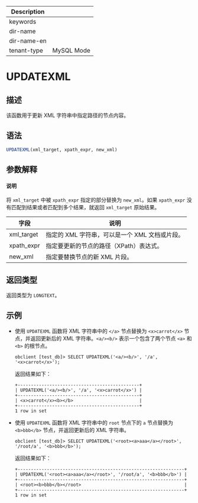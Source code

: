 | Description   |                 |
|---------------|-----------------|
| keywords      |                 |
| dir-name      |                 |
| dir-name-en   |                 |
| tenant-type   | MySQL Mode      |

# UPDATEXML

## 描述

该函数用于更新 XML 字符串中指定路径的节点内容。

## 语法

```sql
UPDATEXML(xml_target, xpath_expr, new_xml)
```

## 参数解释

<main id="notice" type='explain'>
  <h4>说明</h4>
  <p>将 <code>xml_target</code> 中被 <code>xpath_expr</code> 指定的部分替换为 <code>new_xml</code>。如果 <code>xpath_expr</code> 没有匹配到结果或者匹配到多个结果，就返回 <code>xml_target</code> 原始结果。</p>
</main>

| **字段** | **说明** |
| -------- | -------- |
| xml_target | 指定的 XML 字符串，可以是一个 XML 文档或片段。|
| xpath_expr | 指定要更新的节点的路径（XPath）表达式。|
| new_xml | 指定要替换节点的新 XML 片段。|

## 返回类型

返回类型为 `LONGTEXT`。

## 示例

* 使用 `UPDATEXML` 函数将 XML 字符串中的 `</a>` 节点替换为 `<x>carrot</x>` 节点，并返回更新后的 XML 字符串。`<a/><b/>` 表示一个包含了两个节点 `<a>` 和 `<b>` 的根节点。

    ```shell
    obclient [test_db]> SELECT UPDATEXML('<a/><b/>', '/a', '<x>carrot</x>');
    ```

    返回结果如下：

    ```shell
    +----------------------------------------------+
    | UPDATEXML('<a/><b/>', '/a', '<x>carrot</x>') |
    +----------------------------------------------+
    | <x>carrot</x><b></b>                         |
    +----------------------------------------------+
    1 row in set
    ```

* 使用 `UPDATEXML` 函数将 XML 字符串中的 `root` 节点下的 `a` 节点替换为 `<b>bbb</b>` 节点，并返回更新后的 XML 字符串。

    ```shell
    obclient [test_db]> SELECT UPDATEXML('<root><a>aaa</a></root>', '/root/a', '<b>bbb</b>');
    ```

    返回结果如下：

    ```shell
    +---------------------------------------------------------------+
    | UPDATEXML('<root><a>aaa</a></root>', '/root/a', '<b>bbb</b>') |
    +---------------------------------------------------------------+
    | <root><b>bbb</b></root>                                       |
    +---------------------------------------------------------------+
    1 row in set
    ```
